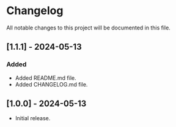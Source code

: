 # Changelog

All notable changes to this project will be documented in this file.

## [1.1.1] - 2024-05-13

### Added

- Added README.md file.
- Added CHANGELOG.md file.

## [1.0.0] - 2024-05-13

- Initial release.